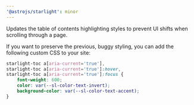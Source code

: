 ```yaml
---
'@astrojs/starlight': minor
---
```


Updates the table of contents highlighting styles to prevent UI shifts when scrolling through a page.

If you want to preserve the previous, buggy styling, you can add the following custom CSS to your site:

```css
starlight-toc a[aria-current='true'],
starlight-toc a[aria-current='true']:hover,
starlight-toc a[aria-current='true']:focus {
	font-weight: 600;
	color: var(--sl-color-text-invert);
	background-color: var(--sl-color-text-accent);
}
```
